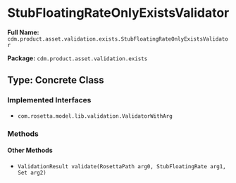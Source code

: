 # StubFloatingRateOnlyExistsValidator

**Full Name:** `cdm.product.asset.validation.exists.StubFloatingRateOnlyExistsValidator`

**Package:** `cdm.product.asset.validation.exists`

## Type: Concrete Class

### Implemented Interfaces

- `com.rosetta.model.lib.validation.ValidatorWithArg`

### Methods

#### Other Methods

- `ValidationResult validate(RosettaPath arg0, StubFloatingRate arg1, Set arg2)`


